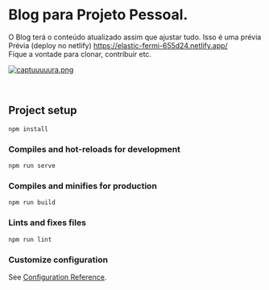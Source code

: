 # Blog para Projeto Pessoal. 

O Blog terá o conteúdo atualizado assim que ajustar tudo. Isso é uma prévia </br>
Prévia (deploy no netlify) https://elastic-fermi-655d24.netlify.app/
</br>
Fique a vontade para clonar, contribuir etc.
</br>

[![captuuuuura.png](https://i.postimg.cc/ncZFC6hP/captuuuuura.png)](https://postimg.cc/vDqFK29r)

</br>


## Project setup
```
npm install
```

### Compiles and hot-reloads for development
```
npm run serve
```

### Compiles and minifies for production
```
npm run build
```

### Lints and fixes files
```
npm run lint
```

### Customize configuration
See [Configuration Reference](https://cli.vuejs.org/config/).
